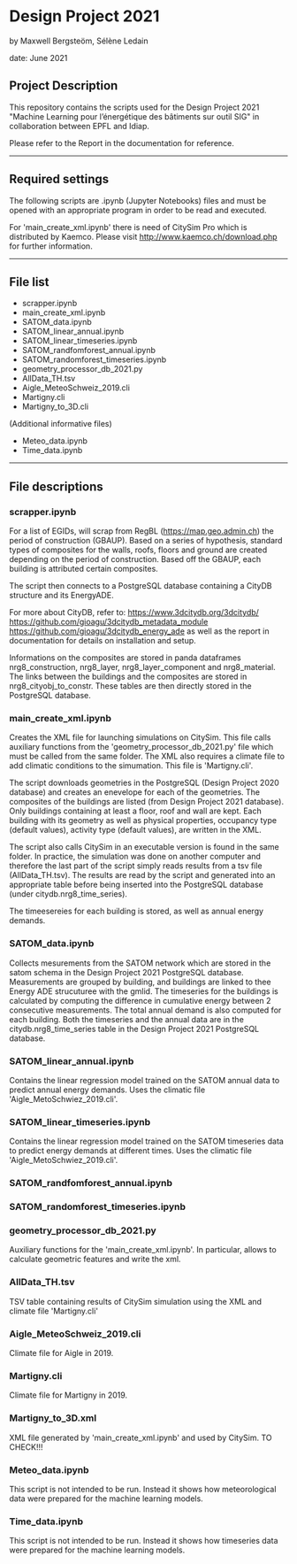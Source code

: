 # Design Project 2021

by Maxwell Bergsteöm, Sélène Ledain 

date: June 2021


## Project Description

This repository contains the scripts used for the Design Project 2021 "Machine Learning pour l’énergétique des bâtiments sur outil SIG" in collaboration between EPFL and Idiap.

Please refer to the Report in the documentation for reference.

---

## Required settings
The following scripts are .ipynb (Jupyter Notebooks) files and must be opened with an appropriate program in order to be read and executed.

For 'main_create_xml.ipynb' there is need of CitySim Pro which is distributed by Kaemco. Please visit http://www.kaemco.ch/download.php for further information.


--- 

## File list
* scrapper.ipynb
* main_create_xml.ipynb
* SATOM_data.ipynb
* SATOM_linear_annual.ipynb
* SATOM_linear_timeseries.ipynb
* SATOM_randfomforest_annual.ipynb
* SATOM_randomforest_timeseries.ipynb
* geometry_processor_db_2021.py
* AllData_TH.tsv
* Aigle_MeteoSchweiz_2019.cli
* Martigny.cli
* Martigny_to_3D.cli
    
(Additional informative files)
* Meteo_data.ipynb
* Time_data.ipynb

---

## File descriptions

### scrapper.ipynb
For a list of EGIDs, will scrap from RegBL (https://map.geo.admin.ch) the period of construction (GBAUP).
Based on a series of hypothesis, standard types of composites for the walls, roofs, floors and ground are created depending on the period of construction. 
Based off the GBAUP, each building is attributed certain composites. 

The script then connects to a PostgreSQL database containing a CityDB structure and its EnergyADE. 

For more about CityDB, refer to:
    https://www.3dcitydb.org/3dcitydb/
    https://github.com/gioagu/3dcitydb_metadata_module
    https://github.com/gioagu/3dcitydb_energy_ade
as well as the report in documentation for details on installation and setup.
    

Informations on the composites are stored in panda dataframes nrg8_construction, nrg8_layer, nrg8_layer_component and nrg8_material. The links between the buildings and the composites are stored in nrg8_cityobj_to_constr. 
These tables are then directly stored in the PostgreSQL database.


### main_create_xml.ipynb
Creates the XML file for launching simulations on CitySim. This file calls auxiliary functions from the 'geometry_processor_db_2021.py' file which must be called from the same folder. The XML also requires a climate file to add climatic conditions to the simumation. This file is 'Martigny.cli'.

The script downloads geometries in the PostgreSQL (Design Project 2020 database) and creates an enevelope for each of the geometries. The composites of the buildings are listed (from Design Project 2021 database). Only buildings containing at least a floor, roof and wall are kept. Each building with its geometry as well as physical properties, occupancy type (default values), activity type (default values), are written in the XML.

The script also calls CitySim in an executable version is found in the same folder. In practice, the simulation was done on another computer and therefore the last part of the script simply reads results from a tsv file (AllData_TH.tsv).
The results are read by the script and generated into an appropriate table before being inserted into the PostgreSQL database (under citydb.nrg8_time_series).

The timeesereies for each building is stored, as well as annual energy demands.


### SATOM_data.ipynb
Collects mesurements from the SATOM network which are stored in the satom schema in the Design Project 2021 PostgreSQL database.
Measurements are grouped by building, and buildings are linked to thee Energy ADE strucuturee with the gmlid.
The timeseries for the buildings is calculated by computing the difference in cumulative energy between 2 consecutive measurements. The total annual demand is also computed for each building.
Both the timeseries and the annual data are in the citydb.nrg8_time_series table in the Design Project 2021 PostgreSQL database.  


### SATOM_linear_annual.ipynb
Contains the linear regression model trained on the SATOM annual data to predict annual energy demands. Uses the climatic file 'Aigle_MetoSchwiez_2019.cli'.

### SATOM_linear_timeseries.ipynb
Contains the linear regression model trained on the SATOM timeseries data to predict energy demands at different times. Uses the climatic file 'Aigle_MetoSchwiez_2019.cli'.

### SATOM_randfomforest_annual.ipynb

### SATOM_randomforest_timeseries.ipynb

###  geometry_processor_db_2021.py
Auxiliary functions for the 'main_create_xml.ipynb'. In particular, allows to calculate geometric features and write the xml.

###  AllData_TH.tsv
TSV table containing results of CitySim simulation using the XML and climate file 'Martigny.cli'

###  Aigle_MeteoSchweiz_2019.cli
Climate file for Aigle in 2019.

###  Martigny.cli
Climate file for Martigny in 2019.

###  Martigny_to_3D.xml
XML file generated by 'main_create_xml.ipynb' and used by CitySim.  TO CHECK!!!


###  Meteo_data.ipynb
This script is not intended to be run. Instead it shows how meteorological data were prepared for the machine learning models.

### Time_data.ipynb
This script is not intended to be run. Instead it shows how timeseries data were prepared for the machine learning models.



